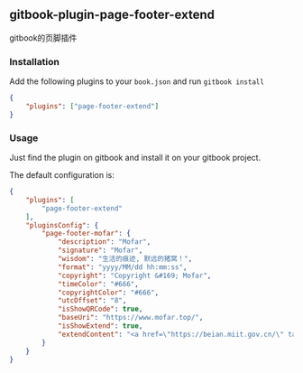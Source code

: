 ## gitbook-plugin-page-footer-extend

gitbook的页脚插件

### Installation

Add the following plugins to your `book.json` and run `gitbook install`

```json
{
    "plugins": ["page-footer-extend"]
}
```

### Usage

Just find the plugin on gitbook and install it on your gitbook project.

The default configuration is:

```json
{
    "plugins": [
        "page-footer-extend"
    ],
    "pluginsConfig": {
        "page-footer-mofar": {
            "description": "Mofar",
            "signature": "Mofar",
            "wisdom": "生活的痕迹, 默远的猪窝！",
            "format": "yyyy/MM/dd hh:mm:ss",
            "copyright": "Copyright &#169; Mofar",
            "timeColor": "#666",
            "copyrightColor": "#666",
            "utcOffset": "8",
            "isShowQRCode": true,
            "baseUri": "https://www.mofar.top/",
            "isShowExtend": true,
            "extendContent": "<a href=\"https://beian.miit.gov.cn/\" target=\"_blank\">粤ICP备xxxxxx号</a>"
        }
    }
}
```



